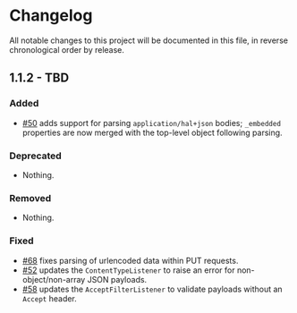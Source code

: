 # Changelog

All notable changes to this project will be documented in this file, in reverse chronological order by release.

## 1.1.2 - TBD

### Added

- [#50](https://github.com/zfcampus/zf-content-negotiation/pull/50) adds support
  for parsing `application/hal+json` bodies; `_embedded` properties are now
  merged with the top-level object following parsing.

### Deprecated

- Nothing.

### Removed

- Nothing.

### Fixed

- [#68](https://github.com/zfcampus/zf-content-negotiation/pull/68) fixes
  parsing of urlencoded data within PUT requests.
- [#52](https://github.com/zfcampus/zf-content-negotiation/pull/52) updates the
  `ContentTypeListener` to raise an error for non-object/non-array JSON payloads.
- [#58](https://github.com/zfcampus/zf-content-negotiation/pull/58) updates the
  `AcceptFilterListener` to validate payloads without an `Accept` header.
